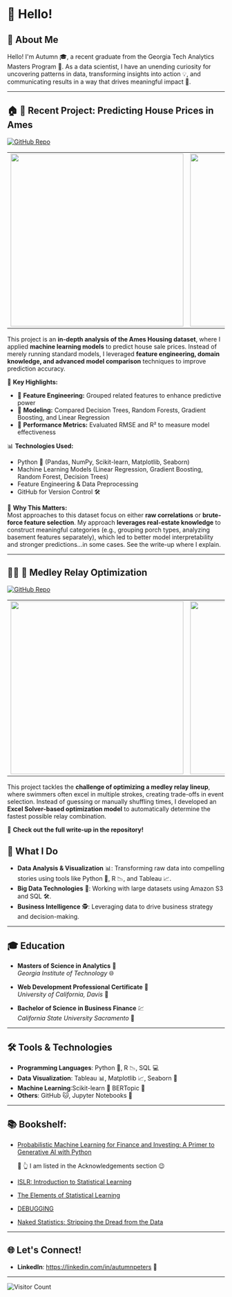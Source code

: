 # 👋 Hello!

## 🌟 About Me

Hello! I'm Autumn 🎓, a recent graduate from the Georgia Tech Analytics Masters Program 🐝. As a data scientist, I have an unending curiosity for uncovering patterns in data, transforming insights into action 💡, and communicating results in a way that drives meaningful impact 🤖.

---
## :house: 🎯 Recent Project: Predicting House Prices in Ames

[![GitHub Repo](https://img.shields.io/badge/GitHub-Repository-blue?logo=github)](https://github.com/autumnmarin/Ames)

<table>
  <tr>
    <td><img src="https://github.com/user-attachments/assets/1a2a7b22-77bd-44bf-8567-aa1d5722cd7c" width="400"></td>
    <td><img src="https://github.com/user-attachments/assets/29b453b5-6a2d-47ae-afc3-da64e2ade0c3" width="400"></td>
  </tr>
</table>

This project is an **in-depth analysis of the Ames Housing dataset**, where I applied **machine learning models** to predict house sale prices. Instead of merely running standard models, I leveraged **feature engineering, domain knowledge, and advanced model comparison** techniques to improve prediction accuracy.  

🔹 **Key Highlights:**
- 📌 **Feature Engineering:** Grouped related features to enhance predictive power  
- 📌 **Modeling:** Compared Decision Trees, Random Forests, Gradient Boosting, and Linear Regression  
- 📌 **Performance Metrics:** Evaluated RMSE and R² to measure model effectiveness  
 

📊 **Technologies Used:**
- Python 🐍 (Pandas, NumPy, Scikit-learn, Matplotlib, Seaborn)  
- Machine Learning Models (Linear Regression, Gradient Boosting, Random Forest, Decision Trees)  
- Feature Engineering & Data Preprocessing  
- GitHub for Version Control 🛠  

📢 **Why This Matters:**  
Most approaches to this dataset focus on either **raw correlations** or **brute-force feature selection**. My approach **leverages real-estate knowledge** to construct meaningful categories (e.g., grouping porch types, analyzing basement features separately), which led to better model interpretability and stronger predictions...in some cases. See the write-up where I explain.  
 
---
## 🏊‍♂️ 🎯 Medley Relay Optimization  

[![GitHub Repo](https://img.shields.io/badge/GitHub-Repository-blue?logo=github)]([https://github.com/autumnmarin/MedleyRelayOptimization](https://github.com/autumnmarin/Medley_Relay))

<table>
  <tr>
    <td><img src="https://github.com/user-attachments/assets/2ae3b9e8-6d7b-4006-8192-74b80147c73d" width="400"></td>
    <td><img src="https://github.com/user-attachments/assets/2ae3b9e8-6d7b-4006-8192-74b80147c73d" width="400"></td>
  </tr>
</table>

This project tackles the **challenge of optimizing a medley relay lineup**, where swimmers often excel in multiple strokes, creating trade-offs in event selection. Instead of guessing or manually shuffling times, I developed an **Excel Solver-based optimization model** to automatically determine the fastest possible relay combination.  

🔗 **Check out the full write-up in the repository!**



## 🎯 What I Do

- **Data Analysis & Visualization** 📊: Transforming raw data into compelling stories using tools like Python 🐍, R 📉, and Tableau 📈.
- **Big Data Technologies** 💾: Working with large datasets using Amazon S3 and SQL 🛠️.
- **Business Intelligence** 🕵️: Leveraging data to drive business strategy and decision-making.

---

## 🎓 Education

- **Masters of Science in Analytics** 🐝  
  *Georgia Institute of Technology* 🌐

- **Web Development Professional Certificate** 📜  
  *University of California, Davis* 🌟

- **Bachelor of Science in Business Finance** :chart:  
  *California State University Sacramento* :deciduous_tree:

---
## 🛠️ Tools & Technologies

- **Programming Languages**: Python 🐍, R 📉, SQL 💻
- **Data Visualization**: Tableau 📊, Matplotlib 📈, Seaborn 🌊
- **Machine Learning**:Scikit-learn 🧪 BERTopic 🤖
- **Others**: GitHub 🐱,  Jupyter Notebooks 📓
---


## :books: Bookshelf:


- [Probabilistic Machine Learning for Finance and Investing: A Primer to Generative AI with Python](https://read.amazon.com/kp/embed?asin=B0CFTFZWS7&preview=newtab&linkCode=kpe&ref_=cm_sw_r_kb_dp_YR5XFW4K33AA2B3B9H2D)
  
  :eyes: :point_up_2: I am listed in the Acknowledgements section :wink:
 
- [ISLR: Introduction to Statistical Learning](https://amzn.to/3BRjEpZ)

- [The Elements of Statistical Learning](https://amzn.to/3BNtyZC)

- [DEBUGGING](https://amzn.to/3DSOgtQ)

- [Naked Statistics: Stripping the Dread from the Data](https://amzn.to/3SgtIja)

---

## 🌐 Let's Connect!


- **LinkedIn**: https://linkedin.com/in/autumnpeters 🔗
---
<!-- This is a comment 


---


- **Twitter**: [Your Twitter Profile](https://twitter.com/yourusername) 🐦

---

## 🚀 Projects

### 1. [Project Name] 🎯
- **Description**: Brief description of what the project is about.
- **Technologies Used**: Python 🐍, TensorFlow 🤖, Tableau 📊
- **GitHub Repository**: [Link to the repository](https://github.com/yourusername/projectname)

### 2. [Project Name] 🔍
- **Description**: Brief description of what the project is about.
- **Technologies Used**: R 📉, Shiny 🌟, SQL 💻
- **GitHub Repository**: [Link to the repository](https://github.com/yourusername/projectname)

---

## 🌱 Personal Interests

- **Hiking & Outdoors** 🥾🌲
- **Cooking & Baking** 🍳🍰
- **Reading & Writing** 📚✍️
- **Traveling & Exploring** ✈️🌍

---

Thanks for stopping by! Feel free to reach out if you want to collaborate or just chat about data science, technology, or anything else! 😊

---
 -->


![Visitor Count](https://visitor-badge.laobi.icu/badge?page_id=yourusername.yourusername)

